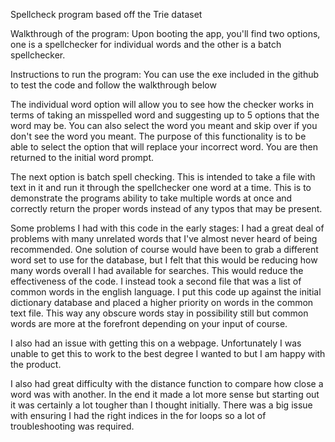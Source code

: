 Spellcheck program based off the Trie dataset

Walkthrough of the program:
Upon booting the app, you'll find two options, one is a spellchecker for individual words
and the other is a batch spellchecker.

Instructions to run the program:
  You can use the exe included in the github to test the code and follow the walkthrough below

  The individual word option will allow you to see how the checker works in terms of taking an misspelled word and suggesting up to 5 options that the word may be.
  You can also select the word you meant and skip over if you don't see the word you meant. The purpose of this functionality is to be able to 
  select the option that will replace your incorrect word. You are then returned to the initial word prompt.

  The next option is batch spell checking. This is intended to take a file with text in it and run it through the spellchecker one word at a time.
  This is to demonstrate the programs ability to take multiple words at once and correctly return the proper words instead of any typos that may
  be present. 

Some problems I had with this code in the early stages:
  I had a great deal of problems with many unrelated words that I've almost never heard of being recommended. One solution of course would have been to grab a different
  word set to use for the database, but I felt that this would be reducing how many words overall I had available for searches. This would reduce the effectiveness of the code.
  I instead took a second file that was a list of common words in the english language. I put this code up against the initial dictionary database and placed
  a higher priority on words in the common text file. This way any obscure words stay in possibility still but common words are more at the forefront 
  depending on your input of course.

  I also had an issue with getting this on a webpage. Unfortunately I was unable to get this to work to the best degree I wanted to but I am happy with the product.

  I also had great difficulty with the distance function to compare how close a word was with another. In the end it made a lot more sense but starting out it was certainly a lot
  tougher than I thought initially. There was a big issue with ensuring I had the right indices in the for loops so a lot of troubleshooting was required.

